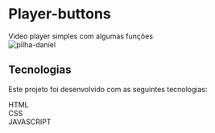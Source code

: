 
# Player-buttons
Video player simples com algumas funções <br>
![pilha-daniel](https://user-images.githubusercontent.com/82658732/116823062-a47c1880-ab58-11eb-83c8-4276e96680fa.gif)
## Tecnologias
Este projeto foi desenvolvido com as seguintes tecnologias:

HTML<br>
CSS<br>
JAVASCRIPT<br>
